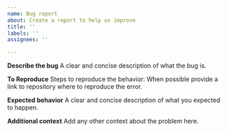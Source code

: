 ```yaml
---
name: Bug report
about: Create a report to help us improve
title: ''
labels: ''
assignees: ''

---
```


**Describe the bug**
A clear and concise description of what the bug is.

**To Reproduce**
Steps to reproduce the behavior:
When possible provide a link to repository where to reproduce the error. 

**Expected behavior**
A clear and concise description of what you expected to happen.

**Additional context**
Add any other context about the problem here.
